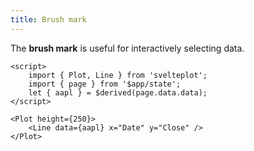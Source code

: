 ```yaml
---
title: Brush mark
---
```


The **brush mark** is useful for interactively selecting data.

```svelte live
<script>
    import { Plot, Line } from 'svelteplot';
    import { page } from '$app/state';
    let { aapl } = $derived(page.data.data);
</script>

<Plot height={250}>
    <Line data={aapl} x="Date" y="Close" />
</Plot>
```
